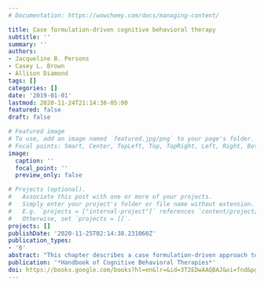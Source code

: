 ```yaml
---
# Documentation: https://wowchemy.com/docs/managing-content/

title: Case formulation-driven cognitive behavioral therapy
subtitle: ''
summary: ''
authors:
- Jacqueline B. Persons
- Casey L. Brown
- Allison Diamond
tags: []
categories: []
date: '2019-01-01'
lastmod: 2020-11-24T21:14:38-05:00
featured: false
draft: false

# Featured image
# To use, add an image named `featured.jpg/png` to your page's folder.
# Focal points: Smart, Center, TopLeft, Top, TopRight, Left, Right, BottomLeft, Bottom, BottomRight.
image:
  caption: ''
  focal_point: ''
  preview_only: false

# Projects (optional).
#   Associate this post with one or more of your projects.
#   Simply enter your project's folder or file name without extension.
#   E.g. `projects = ["internal-project"]` references `content/project/deep-learning/index.md`.
#   Otherwise, set `projects = []`.
projects: []
publishDate: '2020-11-25T02:14:38.231060Z'
publication_types:
- '6'
abstract: "This chapter describes a case formulation-driven approach to cognitive-behavioral therapy (CBT). The chapter begins with an overview of the model of case formulation-driven CBT and a review of its empirical underpinnings. We describe each element of the model, illustrating our points with the case of 'Alexa,' who was treated by the second author when she was a graduate student in the University of Californi Berkeley Doctoral Clinical Science Training Program. The second author (C.L.B.) was supervised by the first author (J.B.P.). We conclude with recommendations for future directions of research and practice relating to case formulation. THE CASE FORMULATION-DRIVEN COGNITIVE-BEHAVIORAL THERAPY MODEL The model of case formulatin-driven CBT appears in Figure 6.1. As shown in the figure, the therapist begins the process of case-formulation driven CBT by carrying out..."
publication: '*Handbook of Cognitive Behavioral Therapies*'
doi: https://books.google.com/books?hl=en&lr=&id=3T2EDwAAQBAJ&oi=fnd&pg=PA145&dq=info:iLx_r4Ekn7sJ:scholar.google.com&ots=xsRqAnDuRR&sig=WWh6JslkWiSeafnxUAgt7SOcC_w#v=onepage&q&f=false
---
```


